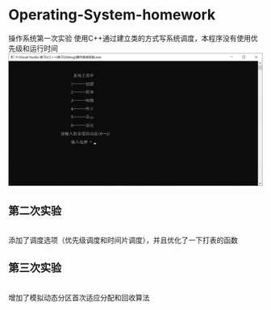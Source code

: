 # Operating-System-homework
操作系统第一次实验
使用C++通过建立类的方式写系统调度，本程序没有使用优先级和运行时间
![image](https://github.com/UnderLurker/Operating-System-homework/blob/main/%E6%88%AA%E5%9B%BE.png)
<h2 color="red">第二次实验</h2><br/>
添加了调度选项（优先级调度和时间片调度），并且优化了一下打表的函数
<h2 color="red">第三次实验</h2><br/>
增加了模拟动态分区首次适应分配和回收算法
